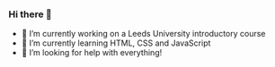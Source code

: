 ### Hi there 👋

- 🔭 I’m currently working on a Leeds University introductory course
- 🌱 I’m currently learning HTML, CSS and JavaScript
- 🤔 I’m looking for help with everything!
